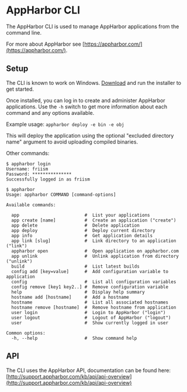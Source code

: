 # AppHarbor CLI

The AppHarbor CLI is used to manage AppHarbor applications from the command line.

For more about AppHarbor see [https://appharbor.com/](https://appharbor.com/).

## Setup

The CLI is known to work on Windows. [Download](https://github.com/appharbor/appharbor-cli/downloads) and run the installer to get started.

Once installed, you can log in to create and administer AppHarbor applications. Use the `-h` switch to
get more information about each command and any options available.

Example usage: `appharbor deploy -e bin -e obj`

This will deploy the application using the optional "excluded directory name" argument
to avoid uploading compiled binaries.

Other commands:

	$ appharbor login
	Username: friism
	Password: ***************
	Successfully logged in as friism

	$ appharbor
	Usage: appharbor COMMAND [command-options]

	Available commands:

	  app                         #  List your applications
	  app create [name]           #  Create an application ("create")
	  app delete                  #  Delete application
	  app deploy                  #  Deploy current directory
	  app info                    #  Get application details
	  app link [slug]             #  Link directory to an application ("link")
	  appharbor open              #  Open application on appharbor.com
	  app unlink                  #  Unlink application from directory ("unlink")
	  build                       #  List latest builds
	  config add [key=value]      #  Add configuration variable to application
	  config                      #  List all configuration variables
	  config remove [key1 key2..] #  Remove configuration variable
	  help                        #  Display help summary
	  hostname add [hostname]     #  Add a hostname
	  hostname                    #  List all associated hostnames
	  hostname remove [hostname]  #  Remove hostname from application
	  user login                  #  Login to AppHarbor ("login")
	  user logout                 #  Logout of AppHarbor ("logout")
	  user                        #  Show currently logged in user

	Common options:
	  -h, --help                  #  Show command help

## API

The CLI uses the AppHarbor API, documentation can be found here: [http://support.appharbor.com/kb/api/api-overview](http://support.appharbor.com/kb/api/api-overview)